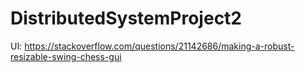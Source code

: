 # DistributedSystemProject2

UI: https://stackoverflow.com/questions/21142686/making-a-robust-resizable-swing-chess-gui
